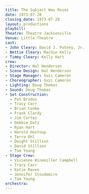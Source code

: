 ```yaml
---
title: The Subject Was Roses
date: 1973-07-20
closing_date: 1973-07-28
layout: productions
playbill:
Theatre: Theatre Jacksonville
Venue: Little Theatre
cast:
- John Cleary: David J. Putney, Jr.
- Nettie Cleary: Mardie Kelly
- Timmy Cleary: Kelly Hart
crew:
- Director: Hal Henderson
- Scene Design: Hal Henderson
- Stage Manager: Suzi Cameron
- Choreographer: Suzi Cameron
- Lighting: Doug Thomas
- Sound: Doug Thomas
- Set Construction:
  - Pat Brodus
  - Tracy Carr
  - Brian Cooke
  - Frank Clardy
  - Jim Cortez
  - Debbie Datz
  - Ryan Hart
  - Harold Hostoup
  - Terra Ohl
  - Dwight Stillson
  - David Stillson
  - Tom Young
- Stage Crew:
  - Vivienne Winemiller Campbell
  - Tracy Carr
  - Katie Raven
  - Jennifer Stoudemire
  - Tom Young
orchestra:
---
```

